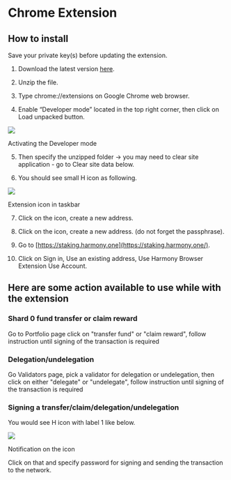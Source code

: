 # Chrome Extension

## How to install <a id="how-to-install"></a>

Save your private key\(s\) before updating the extension.

1. Download the latest version [here](https://github.com/harmony-one/staking-dashboard/raw/master/extension_versions/0.0.10.zip).

2. Unzip the file.

3. Type chrome://extensions on Google Chrome web browser.

4. Enable “Developer mode” located in the top right corner, then click on Load unpacked button.

![](https://gblobscdn.gitbook.com/assets%2F-LlEOlYqEG_GKuO5Rehq%2F-M3uqXW2Kt4bKQs1IH2-%2F-M3uqfEDFgGB9xlWGQs8%2Fdeveloper_mode.jpg?alt=media&token=e0ad0636-a381-48a7-9070-b0b548312b91)

Activating the Developer mode

5. Then specify the unzipped folder → you may need to clear site application - go to Clear site data below.

6. You should see small H icon as following.

![](https://lh5.googleusercontent.com/QmPyhz1K8kErXosXuv1RIV8ur6zGPSoMDkqONVzPgM0UvGnNtyAUNehQeclKNz4fLq3VB-d47s27kilEQjRNfLN4VK2opts1Sozd1_W9YhceuIzoDiCtqfkigtxPYzfJzQEQ13lx)

Extension icon in taskbar

7. Click on the icon, create a new address.

8. Click on the icon, create a new address. \(do not forget the passphrase\).

9. Go to [https://staking.harmony.one](https://staking.harmony.one/).

10. Click on Sign in, Use an existing address, Use Harmony Browser Extension Use Account.

## Here are some action available to use while with the extension <a id="here-are-some-action-available-to-use-while-with-the-extension"></a>

###  Shard 0 fund transfer or claim reward <a id="shard-0-fund-transfer-or-claim-reward"></a>

 Go to Portfolio page click on "transfer fund" or "claim reward", follow instruction until signing of the transaction is required

### Delegation/undelegation <a id="delegation-undelegation"></a>

Go Validators page, pick a validator for delegation or undelegation, then click on either "delegate" or "undelegate", follow instruction until signing of the transaction is required

### Signing a transfer/claim/delegation/undelegation <a id="signing-a-transfer-claim-delegation-undelegation"></a>

You would see H icon with label 1 like below.

![](https://lh5.googleusercontent.com/MyGOtSPQFFRzcl2f8VXfhuDlOoVN4SI-nLkPZH2fPxykzKUpGegNoz6ZICegqWlIDSWLpYPNSBve0vpvDhvfIQszptyMjE9r5Z3mC5gCBb4iDvJrHp3S_d8rB1hFcvxlalXUAHkI)

Notification on the icon

Click on that and specify password for signing and sending the transaction to the network.

